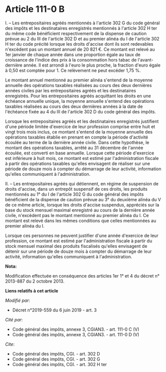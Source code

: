 # Article 111-0 B

I. – Les entrepositaires agréés mentionnés à l'article 302 G du code général des impôts et les destinataires enregistrés
mentionnés à l'article 302 H ter du même code bénéficient respectivement de la dispense de caution prévue au 2 du III de
l'article 302 D et au premier alinéa du I de l'article 302 H ter du code précité lorsque les droits d'accise dont ils sont
redevables n'excèdent pas un montant annuel de 20 821 €. Ce montant est relevé au 1er janvier de chaque année dans une
proportion égale au taux de croissance de l'indice des prix à la consommation hors tabac de l'avant-dernière année. Il est
arrondi à l'euro le plus proche, la fraction d'euro égale à 0,50 est comptée pour 1. Ce relèvement ne peut excéder 1,75 %.

Le montant annuel mentionné au premier alinéa s'entend de la moyenne annuelle des opérations taxables réalisées au cours des
deux dernières années civiles par les entrepositaires agréés et les destinataires enregistrés. Pour les entrepositaires
agréés acquittant les droits en une échéance annuelle unique, la moyenne annuelle s'entend des opérations taxables réalisées
au cours des deux dernières années à la date de l'échéance fixée au 4 du III de l'article 302 D du code général des impôts.

Lorsque les entrepositaires agréés et les destinataires enregistrés justifient d'une période limitée d'exercice de leur
profession comprise entre huit et vingt trois mois inclus, ce montant s'entend de la moyenne annuelle des opérations taxables
établie en prenant en compte la période d'activité écoulée au terme de la dernière année civile. Dans cette hypothèse, le
montant des opérations taxables, arrêté au 31 décembre de l'année écoulée, est converti en base annuelle. Lorsque cette
période d'exercice est inférieure à huit mois, ce montant est estimé par l'administration fiscale à partir des opérations
taxables qu'elles envisagent de réaliser sur une période de douze mois à compter du démarrage de leur activité, information
qu'elles communiquent à l'administration.

II. – Les entrepositaires agréés qui détiennent, en régime de suspension de droits d'accise, dans un entrepôt suspensif de
ces droits, les produits mentionnés au 1° du I de l'article 302 G du code général des impôts bénéficient de la dispense de
caution prévue au 3° du deuxième alinéa du V de ce même article, lorsque les droits d'accise suspendus, appréciés sur la base
du stock mensuel maximal enregistré au cours de la dernière année civile, n'excèdent pas le montant mentionné au premier
alinéa du I. Ce montant est relevé dans les mêmes conditions que celles mentionnées au premier alinéa du I.

Lorsque ces personnes ne peuvent justifier d'une année d'exercice de leur profession, ce montant est estimé par
l'administration fiscale à partir du stock mensuel maximal des produits fiscalisés qu'elles envisagent de détenir sur une
période de douze mois à compter du démarrage de leur activité, information qu'elles communiquent à l'administration.

**Nota:**

Modification effectuée en conséquence des articles 1er 1° et 4 du décret n° 2013-887 du 2 octobre 2013.

**Liens relatifs à cet article**

_Modifié par_:

  - Décret n°2019-559 du 6 juin 2019 - art. 3

_Cité par_:

  - Code général des impôts, annexe 3, CGIAN3. - art. 111-0 C (V)
  - Code général des impôts, annexe 3, CGIAN3. - art. 111-0 D (V)

_Cite_:

  - Code général des impôts, CGI. - art. 302 D
  - Code général des impôts, CGI. - art. 302 G
  - Code général des impôts, CGI. - art. 302 H ter
